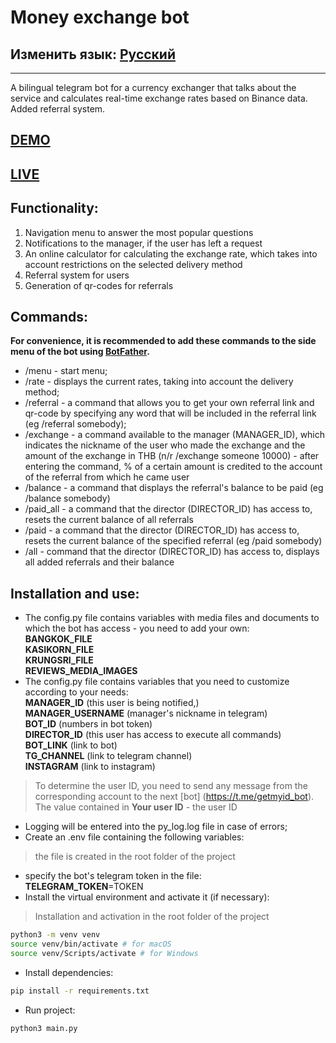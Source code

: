 # Money exchange bot
## Изменить язык: [Русский](README.md)
***
A bilingual telegram bot for a currency exchanger that talks about the service and calculates real-time exchange rates based on Binance data. Added referral system.
## [DEMO](README.demo.md)
## [LIVE](https://t.me/Change_money_bot)
## Functionality:
1. Navigation menu to answer the most popular questions
2. Notifications to the manager, if the user has left a request
3. An online calculator for calculating the exchange rate, which takes into account restrictions on the selected delivery method
4. Referral system for users
5. Generation of qr-codes for referrals
## Commands:
**For convenience, it is recommended to add these commands to the side menu of the bot using [BotFather](https://t.me/BotFather).**
- /menu - start menu;
- /rate - displays the current rates, taking into account the delivery method;
- /referral - a command that allows you to get your own referral link and qr-code by specifying any word that will be included in the referral link (eg /referral somebody);
- /exchange - a command available to the manager (MANAGER_ID), which indicates the nickname of the user who made the exchange and the amount of the exchange in THB (n/r /exchange someone 10000) - after entering the command, % of a certain amount is credited to the account of the referral from which he came user
- /balance - a command that displays the referral's balance to be paid (eg /balance somebody)
- /paid_all - a command that the director (DIRECTOR_ID) has access to, resets the current balance of all referrals
- /paid - a command that the director (DIRECTOR_ID) has access to, resets the current balance of the specified referral (eg /paid somebody)
- /all - command that the director (DIRECTOR_ID) has access to, displays all added referrals and their balance
## Installation and use:
- The config.py file contains variables with media files and documents to which the bot has access - you need to add your own:\
**BANGKOK_FILE**\
**KASIKORN_FILE**\
**KRUNGSRI_FILE**\
**REVIEWS_MEDIA_IMAGES**
- The config.py file contains variables that you need to customize according to your needs:\
**MANAGER_ID** (this user is being notified,)\
**MANAGER_USERNAME** (manager's nickname in telegram)\
**BOT_ID** (numbers in bot token)\
**DIRECTOR_ID** (this user has access to execute all commands)\
**BOT_LINK** (link to bot)\
**TG_CHANNEL** (link to telegram channel)\
**INSTAGRAM** (link to instagram)
> To determine the user ID, you need to send any message from the corresponding account to the next [bot] (https://t.me/getmyid_bot). The value contained in **Your user ID** - the user ID
- Logging will be entered into the py_log.log file in case of errors;
- Create an .env file containing the following variables:
> the file is created in the root folder of the project
   - specify the bot's telegram token in the file:\
   **TELEGRAM_TOKEN**=TOKEN
- Install the virtual environment and activate it (if necessary):
> Installation and activation in the root folder of the project
```sh
python3 -m venv venv
source venv/bin/activate # for macOS
source venv/Scripts/activate # for Windows
```
- Install dependencies:
```sh
pip install -r requirements.txt
```
- Run project:
```sh
python3 main.py
```